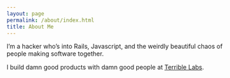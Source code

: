 ```yaml
---
layout: page
permalink: /about/index.html
title: About Me
---
```


I’m a hacker who’s into Rails, Javascript, and the weirdly beautiful chaos of people making software together.

I build damn good products with damn good people at [Terrible Labs](http://terriblelabs.com).

